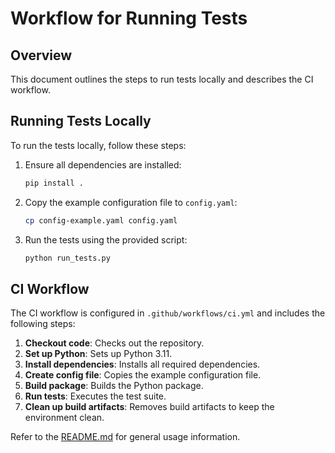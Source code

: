 # Workflow for Running Tests

## Overview

This document outlines the steps to run tests locally and describes the CI workflow.

## Running Tests Locally

To run the tests locally, follow these steps:

1. Ensure all dependencies are installed:

    ```bash
    pip install .
    ```

2. Copy the example configuration file to `config.yaml`:

    ```bash
    cp config-example.yaml config.yaml
    ```

3. Run the tests using the provided script:

    ```bash
    python run_tests.py
    ```

## CI Workflow

The CI workflow is configured in `.github/workflows/ci.yml` and includes the following steps:

1. **Checkout code**: Checks out the repository.
2. **Set up Python**: Sets up Python 3.11.
3. **Install dependencies**: Installs all required dependencies.
4. **Create config file**: Copies the example configuration file.
5. **Build package**: Builds the Python package.
6. **Run tests**: Executes the test suite.
7. **Clean up build artifacts**: Removes build artifacts to keep the environment clean.

Refer to the [README.md](README.md) for general usage information.
